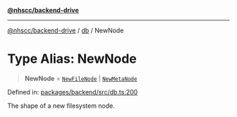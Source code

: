 [**@nhscc/backend-drive**](../../README.md)

***

[@nhscc/backend-drive](../../README.md) / [db](../README.md) / NewNode

# Type Alias: NewNode

> **NewNode** = [`NewFileNode`](NewFileNode.md) \| [`NewMetaNode`](NewMetaNode.md)

Defined in: [packages/backend/src/db.ts:200](https://github.com/nhscc/drive.api.hscc.bdpa.org/blob/14391c7d4b0a42834d6c5f1ebd8fcde34a9bede8/packages/backend/src/db.ts#L200)

The shape of a new filesystem node.
